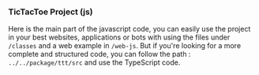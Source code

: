 ### TicTacToe Project (js)

Here is the main part of the javascript code, you can easily use the project in your best websites, applications or bots with using the files under `/classes` and a web example in `/web-js`.
But if you're looking for a more complete and structured code, you can follow the path : `../../package/ttt/src` and use the TypeScript code.

